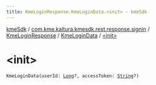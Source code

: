 ```yaml
---
title: KmeLoginResponse.KmeLoginData.<init> - kmeSdk
---
```


[kmeSdk](../../../index.html) / [com.kme.kaltura.kmesdk.rest.response.signin](../../index.html) / [KmeLoginResponse](../index.html) / [KmeLoginData](index.html) / [&lt;init&gt;](./-init-.html)

# &lt;init&gt;

`KmeLoginData(userId: `[`Long`](https://kotlinlang.org/api/latest/jvm/stdlib/kotlin/-long/index.html)`?, accessToken: `[`String`](https://kotlinlang.org/api/latest/jvm/stdlib/kotlin/-string/index.html)`?)`